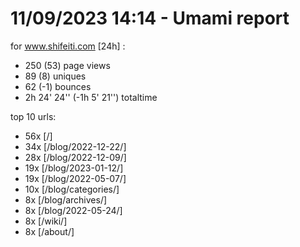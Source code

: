 # 11/09/2023 14:14 - Umami report
for www.shifeiti.com [24h] :

 - 250 (53) page views
 - 89 (8) uniques
 - 62 (-1) bounces
 - 2h 24' 24'' (-1h 5' 21'') totaltime


top 10 urls:
 - 56x [/]
 - 34x [/blog/2022-12-22/]
 - 28x [/blog/2022-12-09/]
 - 19x [/blog/2023-01-12/]
 - 19x [/blog/2022-05-07/]
 - 10x [/blog/categories/]
 - 8x [/blog/archives/]
 - 8x [/blog/2022-05-24/]
 - 8x [/wiki/]
 - 8x [/about/]


